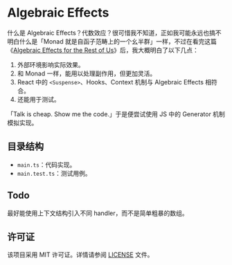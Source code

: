# Algebraic Effects

什么是 Algebraic Effects？代数效应？很可惜我不知道，正如我可能永远也搞不明白什么是「Monad 就是自函子范畴上的一个幺半群」一样，不过在看完这篇《[Algebraic Effects for the Rest of Us](https://overreacted.io/algebraic-effects-for-the-rest-of-us/)》后，我大概明白了以下几点：

1. 外部环境影响实际效果。
2. 和 Monad 一样，能用以处理副作用，但更加灵活。
3. React 中的 `<Suspense>`、Hooks、Context 机制与 Algebraic Effects 相符合。
4. 还能用于测试。

「Talk is cheap. Show me the code.」于是便尝试使用 JS 中的 Generator 机制模拟实现。

## 目录结构

- `main.ts`：代码实现。
- `main.test.ts`：测试用例。

## Todo

最好能使用上下文结构引入不同 handler，而不是简单粗暴的数组。

## 许可证

该项目采用 MIT 许可证。详情请参阅 [LICENSE](LICENSE) 文件。
